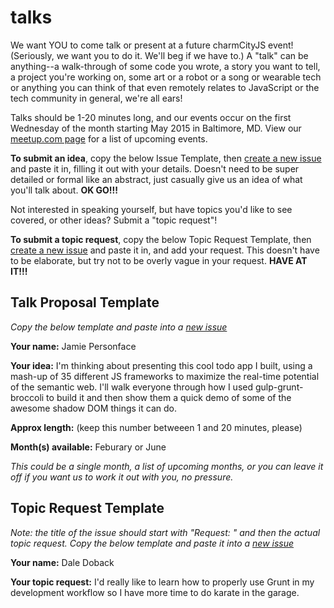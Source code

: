 # talks

We want YOU to come talk or present at a future charmCityJS event! (Seriously, we want you to do it. We'll beg if we have to.) A "talk" can be anything--a walk-through of some code you wrote, a story you want to tell, a project you're working on, some art or a robot or a song or wearable tech or anything you can think of that even remotely relates to JavaScript or the tech community in general, we're all ears!

Talks should be 1-20 minutes long, and our events occur on the first Wednesday of the month starting May 2015 in Baltimore, MD. View our [meetup.com page](http://www.meetup.com/charmcityjs) for a list of upcoming events.

**To submit an idea**, copy the below Issue Template, then [create a new issue](https://github.com/charmCityJs/talks/issues/new) and paste it in, filling it out with your details. Doesn't need to be super detailed or formal like an abstract, just casually give us an idea of what you'll talk about. **OK GO!!!**

Not interested in speaking yourself, but have topics you'd like to see covered, or other ideas? Submit a "topic request"!

**To submit a topic request**, copy the below Topic Request Template, then [create a new issue](https://github.com/charmCityJs/talks/issues/new) and paste it in, and add your request. This doesn't have to be elaborate, but try not to be overly vague in your request. **HAVE AT IT!!!**

## Talk Proposal Template

_Copy the below template and paste into a [new issue](https://github.com/charmCityJs/talks/issues/new)_

**Your name:** Jamie Personface

**Your idea:** I'm thinking about presenting this cool todo app I built, using a mash-up of 35 different JS frameworks to maximize the real-time potential of the semantic web. I'll walk everyone through how I used gulp-grunt-broccoli to build it and then show them a quick demo of some of the awesome shadow DOM things it can do.

**Approx length:** (keep this number betweeen 1 and 20 minutes, please)

**Month(s) available:** Feburary or June

_This could be a single month, a list of upcoming months, or you can leave it off if you want us to work it out with you, no pressure._

## Topic Request Template

_Note: the title of the issue should start with "Request: " and then the actual topic request. Copy the below template and paste it into a [new issue](https://github.com/charmCityJs/talks/issues/new)_

**Your name:** Dale Doback

**Your topic request:** I'd really like to learn how to properly use Grunt in my development workflow so I have more time to do karate in the garage.
